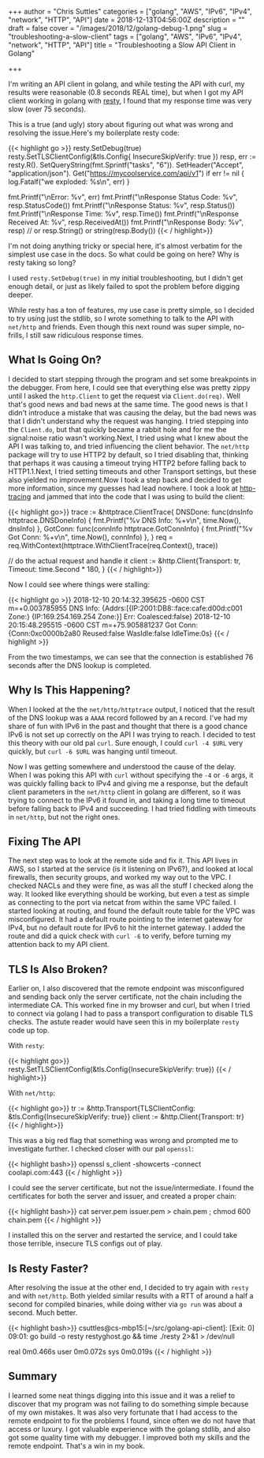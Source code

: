 +++
author = "Chris Suttles"
categories = ["golang", "AWS", "IPv6", "IPv4", "network", "HTTP", "API"]
date = 2018-12-13T04:56:00Z
description = ""
draft = false
cover = "/images/2018/12/golang-debug-1.png"
slug = "troubleshooting-a-slow-client"
tags = ["golang", "AWS", "IPv6", "IPv4", "network", "HTTP", "API"]
title = "Troubleshooting a Slow API Client in Golang"

+++


I'm writing an API client in golang, and while testing the API with curl, my results were reasonable (0.8 seconds REAL time), but when I got my API client working in golang with [resty](https://github.com/go-resty/resty), I found that my response time was very slow (over 75 seconds).

This is a true (and ugly) story about figuring out what was wrong and resolving the issue.Here's my boilerplate resty code:

{{< highlight go >}}
  resty.SetDebug(true)
  resty.SetTLSClientConfig(&tls.Config{ InsecureSkipVerify: true })
  resp, err := resty.R().
    SetQueryString(fmt.Sprintf("tasks", "6")).
    SetHeader("Accept", "application/json").
    Get("https://mycoolservice.com/api/v1")
  if err != nil {
    log.Fatalf("we exploded: %s\n", err)
  }

  fmt.Printf("\nError: %v", err)
  fmt.Printf("\nResponse Status Code: %v", resp.StatusCode())
  fmt.Printf("\nResponse Status: %v", resp.Status())
  fmt.Printf("\nResponse Time: %v", resp.Time())
  fmt.Printf("\nResponse Received At: %v", resp.ReceivedAt())
  fmt.Printf("\nResponse Body: %v", resp)     // or resp.String() or string(resp.Body())
{{< / highlight>}}

I'm not doing anything tricky or special here, it's almost verbatim for the simplest use case in the docs. So what could be going on here? Why is resty taking so long?

I used `resty.SetDebug(true)` in my initial troubleshooting, but I didn't get enough detail, or just as likely failed to spot the problem before digging deeper.

While resty has a ton of features, my use case is pretty simple, so I decided to try using just the stdlib, so I wrote something to talk to the API with `net/http` and friends. Even though this next round was super simple, no-frills, I still saw ridiculous response times.

## What Is Going On?

I decided to start stepping through the program and set some breakpoints in the debugger. From here, I could see that everything else was pretty zippy until I asked the `http.Client` to get the request via `Client.do(req)`. Well that's good news and bad news at the same time. The good news is that I didn't introduce a mistake that was causing the delay, but the bad news was that I didn't understand why the request was hanging. I tried stepping into the `Client.do`, but that quickly became a rabbit hole and for me the signal:noise ratio wasn't working.Next, I tried using what I knew about the API I was talking to, and tried influencing the client behavior. The `net/http` package will try to use HTTP2 by default, so I tried disabling that, thinking that perhaps it was causing a timeout trying HTTP2 before falling back to HTTP1.1.Next, I tried setting timeouts and other Transport settings, but these also yielded no improvement.Now I took a step back and decided to get more information, since my guesses had lead nowhere. I took a look at [http-tracing](https://blog.golang.org/http-tracing) and jammed that into the code that I was using to build the client:

{{< highlight go>}}
  trace := &httptrace.ClientTrace{
    DNSDone: func(dnsInfo httptrace.DNSDoneInfo) {
      fmt.Printf("%v DNS Info: %+v\n", time.Now(), dnsInfo)
    },
    GotConn: func(connInfo httptrace.GotConnInfo) {
      fmt.Printf("%v Got Conn: %+v\n", time.Now(), connInfo)
    },
  }
  req = req.WithContext(httptrace.WithClientTrace(req.Context(), trace))

  // do the actual request and handle it
  client := &http.Client{Transport: tr,
    Timeout: time.Second * 180,
  }
{{< / highlight>}}

Now I could see where things were stalling:

{{< highlight go >}}
2018-12-10 20:14:32.395625 -0600 CST m=+0.003785955 DNS Info: {Addrs:[{IP:2001:DB8::face:cafe:d00d:c001 Zone:} {IP:169.254.169.254 Zone:}] Err:<nil> Coalesced:false}
2018-12-10 20:15:48.295515 -0600 CST m=+75.905881237 Got Conn: {Conn:0xc0000b2a80 Reused:false WasIdle:false IdleTime:0s}
{{< / highlight >}}

From the two timestamps, we can see that the connection is established 76 seconds after the DNS lookup is completed.

## Why Is This Happening?

When I looked at the the `net/http/httptrace` output, I noticed that the result of the DNS lookup was a `AAAA` record followed by an `A` record. I've had my share of fun with IPv6 in the past and thought that there is a good chance IPv6 is not set up correctly on the API I was trying to reach. I decided to test this theory with our old pal `curl`. Sure enough, I could `curl -4 $URL` very quickly, but `curl -6 $URL` was hanging until timeout.

Now I was getting somewhere and understood the cause of the delay. When I was poking this API with `curl` without specifying the `-4` or `-6` args, it was quickly falling back to IPv4 and giving me a response, but the default client parameters in the `net/http` client in golang are different, so it was trying to connect to the IPv6 it found in, and taking a long time to timeout before falling back to IPv4 and succeeding. I had tried fiddling with timeouts in `net/http`, but not the right ones.

## Fixing The API

The next step was to look at the remote side and fix it. This API lives in AWS, so I started at the service (is it listening on IPv6?), and looked at local firewalls, then security groups, and worked my way out to the VPC. I checked NACLs and they were fine, as was all the stuff I checked along the way. It looked like everything should be working, but even a test as simple as connecting to the port via netcat from within the same VPC failed. I started looking at routing, and found the default route table for the VPC was misconfigured. It had a default route pointing to the internet gateway for IPv4, but no default route for IPv6 to hit the internet gateway. I added the route and did a quick check with `curl -6` to verify, before turning my attention back to my API client.

## TLS Is Also Broken?

Earlier on, I also discovered that the remote endpoint was misconfigured and sending back only the server certificate, not the chain including the intermediate CA. This worked fine in my browser and curl, but when I tried to connect via golang I had to pass a transport configuration to disable TLS checks. The astute reader would have seen this in my boilerplate `resty` code up top.

With `resty`:

{{< highlight go>}}
resty.SetTLSClientConfig(&tls.Config{InsecureSkipVerify: true})
{{< / highlight>}}

With `net/http`:

{{< highlight go>}}
tr := &http.Transport{TLSClientConfig: &tls.Config{InsecureSkipVerify: true}}
client := &http.Client{Transport: tr}
{{< / highlight>}}

This was a big red flag that something was wrong and prompted me to investigate further. I checked closer with our pal `openssl`:

{{< highlight bash>}}
openssl s_client -showcerts -connect coolapi.com:443
{{< / highlight >}}

I could see the server certificate, but not the issue/intermediate. I found the certificates for both the server and issuer, and created a proper chain:

{{< highlight bash>}}
cat server.pem issuer.pem > chain.pem ; chmod 600 chain.pem
{{< / highlight >}}

I installed this on the server and restarted the service, and I could take those terrible, insecure TLS configs out of play.

## Is Resty Faster?

After resolving the issue at the other end, I decided to try again with `resty` and with `net/http`. Both yielded similar results with a RTT of around a half a second for compiled binaries, while doing wither via `go run` was about a second. Much better.

{{< highlight bash>}}
csuttles@cs-mbp15:[~/src/golang-api-client]:
[Exit: 0] 09:01: go build -o resty restyghost.go && time ./resty 2>&1 > /dev/null

real  0m0.466s
user  0m0.072s
sys 0m0.019s
{{< / highlight >}}

## Summary

I learned some neat things digging into this issue and it was a relief to discover that my program was not failing to do something simple because of my own mistakes. It was also very fortunate that I had access to the remote endpoint to fix the problems I found, since often we do not have that access or luxury. I got valuable experience with the golang stdlib, and also got some quality time with my debugger. I improved both my skills and the remote endpoint. That's a win in my book.

